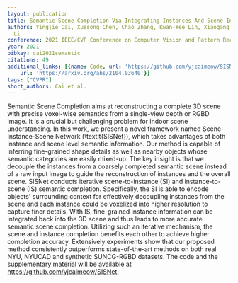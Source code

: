```yaml
---
layout: publication
title: Semantic Scene Completion Via Integrating Instances And Scene In-the-loop
authors: Yingjie Cai, Xuesong Chen, Chao Zhang, Kwan-Yee Lin, Xiaogang Wang, Hongsheng
  Li
conference: 2021 IEEE/CVF Conference on Computer Vision and Pattern Recognition (CVPR)
year: 2021
bibkey: cai2021semantic
citations: 49
additional_links: [{name: Code, url: 'https://github.com/yjcaimeow/SISNet'}, {name: Paper,
    url: 'https://arxiv.org/abs/2104.03640'}]
tags: ["CVPR"]
short_authors: Cai et al.
---
```

Semantic Scene Completion aims at reconstructing a complete 3D scene with
precise voxel-wise semantics from a single-view depth or RGBD image. It is a
crucial but challenging problem for indoor scene understanding. In this work,
we present a novel framework named Scene-Instance-Scene Network
(\textit\{SISNet\}), which takes advantages of both instance and scene level
semantic information. Our method is capable of inferring fine-grained shape
details as well as nearby objects whose semantic categories are easily
mixed-up. The key insight is that we decouple the instances from a coarsely
completed semantic scene instead of a raw input image to guide the
reconstruction of instances and the overall scene. SISNet conducts iterative
scene-to-instance (SI) and instance-to-scene (IS) semantic completion.
Specifically, the SI is able to encode objects' surrounding context for
effectively decoupling instances from the scene and each instance could be
voxelized into higher resolution to capture finer details. With IS,
fine-grained instance information can be integrated back into the 3D scene and
thus leads to more accurate semantic scene completion. Utilizing such an
iterative mechanism, the scene and instance completion benefits each other to
achieve higher completion accuracy. Extensively experiments show that our
proposed method consistently outperforms state-of-the-art methods on both real
NYU, NYUCAD and synthetic SUNCG-RGBD datasets. The code and the supplementary
material will be available at https://github.com/yjcaimeow/SISNet.